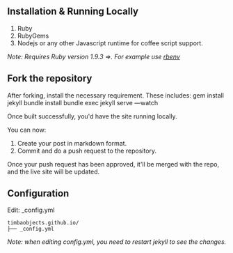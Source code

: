 ## Installation & Running Locally
1. Ruby
2. RubyGems
3. Nodejs or any other Javascript runtime for coffee script support.

_Note: Requires Ruby version 1.9.3 =>. For example use [rbenv](https://github.com/sstephenson/rbenv)_   

## Fork the repository
After forking, install the necessary requirement. These includes:
	gem install jekyll
	bundle install
	bundle exec jekyll serve —watch

Once built successfully, you'd have the site running locally.

You can now:
1. Create your post in markdown format.
2. Commit and do a push request to the repository.

Once your push request has been approved, it'll be merged with the repo, and the live site will be updated.
    
## Configuration
Edit: _config.yml

```
timbaobjects.github.io/
├── _config.yml

```

_Note: when editing _config.yml, you need to restart jekyll to see the changes.__

    




